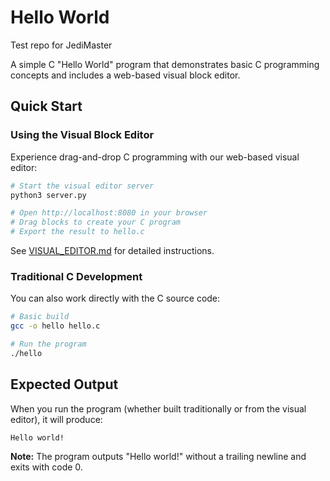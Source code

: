 # Hello World
Test repo for JediMaster

A simple C "Hello World" program that demonstrates basic C programming concepts and includes a web-based visual block editor.

## Quick Start

### Using the Visual Block Editor

Experience drag-and-drop C programming with our web-based visual editor:

```bash
# Start the visual editor server
python3 server.py

# Open http://localhost:8080 in your browser
# Drag blocks to create your C program
# Export the result to hello.c
```

See [VISUAL_EDITOR.md](VISUAL_EDITOR.md) for detailed instructions.

### Traditional C Development

You can also work directly with the C source code:

```bash
# Basic build
gcc -o hello hello.c

# Run the program
./hello
```

## Expected Output

When you run the program (whether built traditionally or from the visual editor), it will produce:

```
Hello world!
```

**Note:** The program outputs "Hello world!" without a trailing newline and exits with code 0.